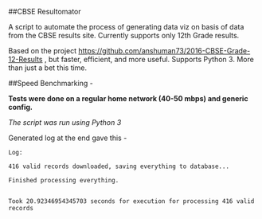 ##CBSE Resultomator

A script to automate the process of generating data viz on basis of data from the CBSE results site.
Currently supports only 12th Grade results.

Based on the project https://github.com/anshuman73/2016-CBSE-Grade-12-Results , but faster, efficient, and more useful. Supports Python 3.
More than just a bet this time.

##Speed Benchmarking -

**Tests were done on a regular home network (40-50 mbps) and generic config.**

*The script was run using Python 3*

Generated log at the end gave this -

```
Log: 

416 valid records downloaded, saving everything to database...

Finished processing everything.


Took 20.92346954345703 seconds for execution for processing 416 valid records

```
